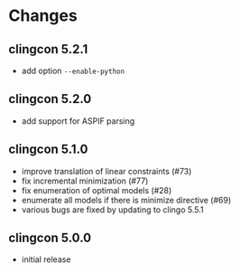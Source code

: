 # Changes

## clingcon 5.2.1

- add option `--enable-python`

## clingcon 5.2.0

- add support for ASPIF parsing

## clingcon 5.1.0

- improve translation of linear constraints (#73)
- fix incremental minimization (#77)
- fix enumeration of optimal models (#28)
- enumerate all models if there is minimize directive (#69)
- various bugs are fixed by updating to clingo 5.5.1

## clingcon 5.0.0
  * initial release
